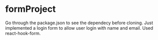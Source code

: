 # formProject
 Go through the package.json to see the dependecy before cloning.
 Just implemented a login form to allow user login with name and email.
 Used react-hook-form.
